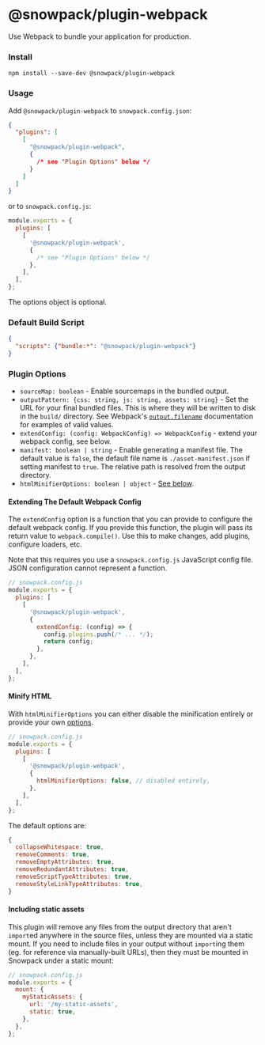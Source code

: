 # @snowpack/plugin-webpack

Use Webpack to bundle your application for production.

### Install

```
npm install --save-dev @snowpack/plugin-webpack
```

### Usage

Add `@snowpack/plugin-webpack` to `snowpack.config.json`:

```json
{
  "plugins": [
    [
      "@snowpack/plugin-webpack",
      {
        /* see "Plugin Options" below */
      }
    ]
  ]
}
```

or to `snowpack.config.js`:

```js
module.exports = {
  plugins: [
    [
      '@snowpack/plugin-webpack',
      {
        /* see "Plugin Options" below */
      },
    ],
  ],
};
```

The options object is optional.

### Default Build Script

```json
{
  "scripts": {"bundle:*": "@snowpack/plugin-webpack"}
}
```

### Plugin Options

- `sourceMap: boolean` - Enable sourcemaps in the bundled output.
- `outputPattern: {css: string, js: string, assets: string}` - Set the URL for your final bundled files. This is where they will be written to disk in the `build/` directory. See Webpack's [`output.filename`](https://webpack.js.org/configuration/output/#outputfilename) documentation for examples of valid values.
- `extendConfig: (config: WebpackConfig) => WebpackConfig` - extend your webpack config, see below.
- `manifest: boolean | string` - Enable generating a manifest file. The default value is `false`, the default file name is `./asset-manifest.json` if setting manifest to `true`. The relative path is resolved from the output directory.
- `htmlMinifierOptions: boolean | object` - [See below](#minify-html).

#### Extending The Default Webpack Config

The `extendConfig` option is a function that you can provide to configure the default webpack config. If you provide this function, the plugin will pass its return value to `webpack.compile()`. Use this to make changes, add plugins, configure loaders, etc.

Note that this requires you use a `snowpack.config.js` JavaScript config file. JSON configuration cannot represent a function.

```js
// snowpack.config.js
module.exports = {
  plugins: [
    [
      '@snowpack/plugin-webpack',
      {
        extendConfig: (config) => {
          config.plugins.push(/* ... */);
          return config;
        },
      },
    ],
  ],
};
```

#### Minify HTML

With `htmlMinifierOptions` you can either disable the minification entirely or provide your own [options](https://github.com/kangax/html-minifier#options-quick-reference).

```js
// snowpack.config.js
module.exports = {
  plugins: [
    [
      '@snowpack/plugin-webpack',
      {
        htmlMinifierOptions: false, // disabled entirely,
      },
    ],
  ],
};
```

The default options are:

```js
{
  collapseWhitespace: true,
  removeComments: true,
  removeEmptyAttributes: true,
  removeRedundantAttributes: true,
  removeScriptTypeAttributes: true,
  removeStyleLinkTypeAttributes: true,
}
```

#### Including static assets

This plugin will remove any files from the output directory that aren't
`import`ed anywhere in the source files, unless they are mounted via a
static mount. If you need to include files in your output without `import`ing
them (eg. for reference via manually-built URLs), then they must be mounted
in Snowpack under a static mount:

```js
// snowpack.config.js
module.exports = {
  mount: {
    myStaticAssets: {
      url: '/my-static-assets',
      static: true,
    },
  },
};
```
